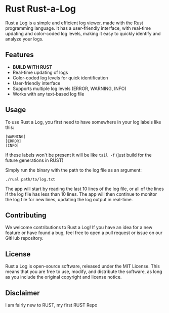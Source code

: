 # Rust Rust-a-Log

Rust a Log is a simple and efficient log viewer, made with the Rust programming language. It has a user-friendly interface, with real-time updating and color-coded log levels, making it easy to quickly identify and analyze your logs.

## Features
- **BUILD WITH RUST**
- Real-time updating of logs
- Color-coded log levels for quick identification
- User-friendly interface
- Supports multiple log levels (ERROR, WARNING, INFO)
- Works with any text-based log file

## Usage

To use Rust a Log, you first need to have somewhere in your log labels like this: 

```
[WARNING]
[ERROR]
[INFO]
```

If these labels won't be present it will be like `tail -f` (just build for the future generations in RUST)

Simply run the binary with the path to the log file as an argument:

```
./rual path/to/log.txt
```

The app will start by reading the last 10 lines of the log file, or all of the lines if the log file has less than 10 lines. The app will then continue to monitor the log file for new lines, updating the log output in real-time.

## Contributing

We welcome contributions to Rust a Log! If you have an idea for a new feature or have found a bug, feel free to open a pull request or issue on our GitHub repository.

## License

Rust a Log is open-source software, released under the MIT License. This means that you are free to use, modify, and distribute the software, as long as you include the original copyright and license notice.

## Disclaimer

I am fairly new to RUST, my first RUST Repo